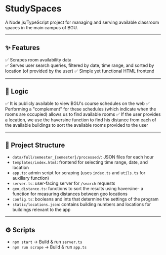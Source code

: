 # StudySpaces

A Node.js/TypeScript project for managing and serving available classroom spaces in the main campus of BGU.

---

## ✨ Features
✅ Scrapes room availability data  
✅ Serves user search queries, filtered by date, time range, and sorted by location (of provided by the user)
✅ Simple yet functional HTML frontend

---

## 🧠 Logic
✅ It is publicly available to view BGU's course schedules on the web
✅ Performing a "complement" for these schedules (which indicate when the rooms are occupied) allows us to find available rooms
✅ If the user provides a location, we use the haversine function to find his distance from each of the available buildings to sort the available rooms provided to the user

---

## 🚀 Project Structure
- `data/full/semester_{semester}/processed/`: JSON files for each hour
- `templates/index.html`: frontend for selecting time range, date, and location
- `app.ts`: admin script for scraping (uses `index.ts` and `utils.ts` for auxiliary function)
- `server.ts`: user-facing server for `/search` requests
- `geo_distance.ts`: functions to sort the results using haversine- a function for measuring distances between geo locations
- `config.ts`: booleans and ints that determine the settings of the program
- `static/locations.json`: contains building numbers and locations for buildings relevant to the app


---

## ⚙️ Scripts
- `npm start` → Build & run `server.ts`
- `npm run scrape` → Build & run `app.ts`